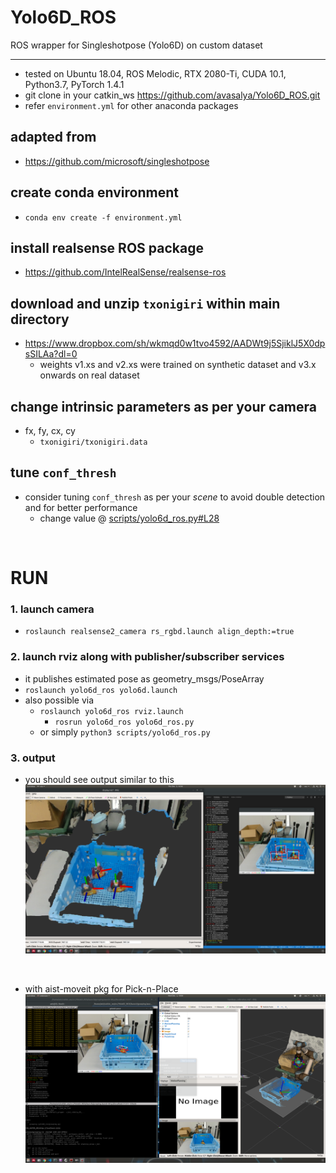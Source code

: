 # Yolo6D_ROS
ROS wrapper for Singleshotpose (Yolo6D) on custom dataset

****
* tested on Ubuntu 18.04, ROS Melodic, RTX 2080-Ti, CUDA 10.1, Python3.7, PyTorch 1.4.1
* git clone in your catkin_ws https://github.com/avasalya/Yolo6D_ROS.git
* refer `environment.yml` for other anaconda packages

## adapted from
* https://github.com/microsoft/singleshotpose

## create conda environment
* `conda env create -f environment.yml`
<!-- * install following lib manually
`open3d`,
`rospkg`,
`chainer_mask_rcn`,
`pyrealsense2` -->

## install realsense ROS package
* https://github.com/IntelRealSense/realsense-ros

## download and unzip `txonigiri` within main directory
* https://www.dropbox.com/sh/wkmqd0w1tvo4592/AADWt9j5SjiklJ5X0dpsSILAa?dl=0
	* weights v1.xs and v2.xs were trained on synthetic dataset and v3.x onwards on real dataset

## change intrinsic parameters as per your camera
* fx, fy, cx, cy
	* `txonigiri/txonigiri.data`

## tune `conf_thresh`
* consider tuning `conf_thresh` as per your *scene* to avoid double detection and for better performance
	* change value @ [scripts/yolo6d_ros.py#L28](https://github.com/avasalya/Yolo6D_ROS/blob/6efdb5f191a70c243937c2b388e3093c6e5ebcdd/scripts/yolo6d_ros.py#L28)


<br />

# RUN
### 1. launch camera
* `roslaunch realsense2_camera rs_rgbd.launch align_depth:=true`

### 2. launch rviz along with publisher/subscriber services
*  it publishes estimated pose as geometry_msgs/PoseArray
* `roslaunch yolo6d_ros yolo6d.launch`
*  also possible via
	* `roslaunch yolo6d_ros rviz.launch`
    	* `rosrun yolo6d_ros yolo6d_ros.py`
    * or simply `python3 scripts/yolo6d_ros.py`


### 3. output
* you should see output similar to this
![Alt text](img/yolo6dpose.png?raw=true "yolo6d pose")

<br />

* with aist-moveit pkg for Pick-n-Place
![Alt text](img/onigiripick.png?raw=true "yolo6d pose")

<!-- <br />

# Known issues -->
